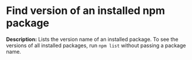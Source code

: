 # Find version of an installed npm package

**Description:** Lists the version name of an installed package. To see the versions of all installed packages, run `npm list` without passing a package name.


